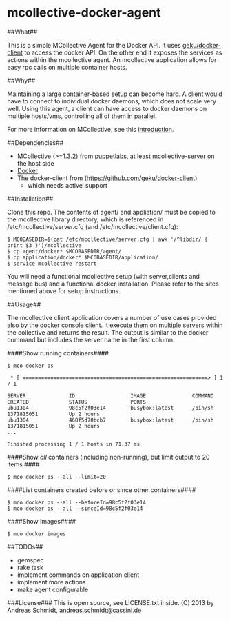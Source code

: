 mcollective-docker-agent
========================

##What##

This is a simple MCollective Agent for the Docker API. It uses [geku/docker-client](https://github.com/geku/docker-client) to access the docker API. 
On the other end it exposes the services as actions within the mcollective agent. An mcollective application allows for easy
rpc calls on multiple container hosts.

##Why##
 
Maintaining a large container-based setup can become hard. A client would have to connect to individual docker daemons, 
which does not scale very well. Using this agent, a client can have access to docker daemons on multiple hosts/vms,
controlling all of them in parallel. 

For more information on MCollective, see this [introduction](http://puppetlabs.com/mcollective/introduction/).

##Dependencies##

 * MCollective (>=1.3.2) from [puppetlabs](http://puppetlabs.com/puppet/puppet-open-source/), at least mcollective-server on the host side
 * [Docker](http://www.docker.io/)
 * The docker-client from (https://github.com/geku/docker-client)
   * which needs active_support

##Installation##

Clone this repo. The contents of agent/ and appliation/ must be copied to the mcollective library directory, 
which is referenced in /etc/mcollective/server.cfg (and /etc/mcollective/client.cfg):

````
$ MCOBASEDIR=$(cat /etc/mcollective/server.cfg | awk '/^libdir/ { print $3 }')/mcollective
$ cp agent/docker* $MCOBASEDIR/agent/
$ cp application/docker* $MCOBASEDIR/application/
$ service mcollective restart
````

You will need a functional mcollective setup (with server,clients and message bus) and a functional docker installation.
Please refer to the sites mentioned above for setup instructions.

##Usage##

The mcollective client application covers a number of use cases provided also by the docker console client. It execute them on 
multiple servers within the collective and returns the result. The output is similar to the docker command but includes the
server name in the first column.

####Show running containers####
````
$ mco docker ps

 * [ ============================================================> ] 1 / 1

SERVER              ID                  IMAGE               COMMAND             CREATED             STATUS              PORTS
ubu1304             98c5f2f03e14        busybox:latest      /bin/sh             1371815051          Up 2 hours
ubu1304             468f5d70bcb7        busybox:latest      /bin/sh             1371815051          Up 2 hours
...

Finished processing 1 / 1 hosts in 71.37 ms
````

####Show *all* containers (including non-running), but limit output to 20 items ####
````
$ mco docker ps --all --limit=20
````

####List containers created before or since other containers####
````
$ mco docker ps --all --beforeId=98c5f2f03e14
$ mco docker ps --all --sinceId=98c5f2f03e14
````

####Show images####
````
$ mco docker images
````

##TODOs##
  * gemspec
  * rake task
  * implement commands on application client
  * implement more actions 
  * make agent configurable


###License###
This is open source, see LICENSE.txt inside.
(C) 2013 by Andreas Schmidt, <andreas.schmidt@cassini.de>
